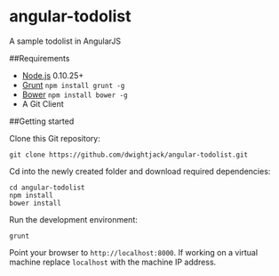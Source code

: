 angular-todolist
================

A sample todolist in AngularJS

##Requirements

* [Node.js](http://nodejs.org/) 0.10.25+
* [Grunt](http://gruntjs.com/) `npm install grunt -g`
* [Bower](http://bower.io/) `npm install bower -g`
* A Git Client

##Getting started

Clone this Git repository:

```
git clone https://github.com/dwightjack/angular-todolist.git
```

Cd into the newly created folder and download required dependencies:

```
cd angular-todolist
npm install
bower install
```

Run the development environment:

```
grunt
```

Point your browser to `http://localhost:8000`. If working on a virtual machine replace `localhost` with the machine IP address.


